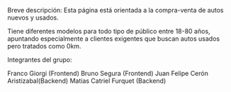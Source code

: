 Breve descripción:
Esta página está orientada a la compra-venta de autos nuevos y usados.

Tiene diferentes modelos para todo tipo de público entre 18-80 años, apuntando especialmente a clientes exigentes que buscan autos usados pero tratados como 0km.

Integrantes del grupo:

Franco Giorgi (Frontend)
Bruno Segura (Frontend)
Juan Felipe Cerón Aristizabal(Backend)
Matias Catriel Furquet (Backend)

